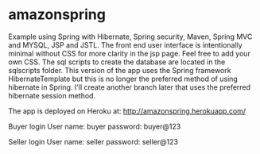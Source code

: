 # amazonspring
Example using Spring with Hibernate, Spring security, Maven, Spring MVC and MYSQL, JSP and JSTL. The front end user interface is intentionally minimal without CSS for more clarity in the jsp page. Feel free to add your own CSS. The sql scripts to create the database are located in the sqlscripts folder. This version of the app uses the Spring framework HibernateTemplate but this is no longer the preferred method of using hibernate in Spring.
I'll create another branch later that uses the preferred hibernate session method.

The app is deployed on Heroku at: http://amazonspring.herokuapp.com/

Buyer login
User name: buyer
password: buyer@123

Seller login
User name: seller
password: seller@123
